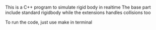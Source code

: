 This is a C++ program to simulate rigid body in realtime
The base part include standard rigidbody while the extensions handles collisions too

To run the code, just use make in terminal